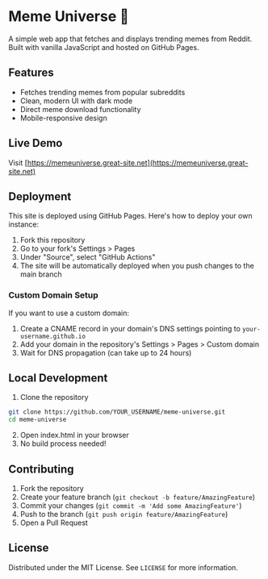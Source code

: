 # Meme Universe 🚀

A simple web app that fetches and displays trending memes from Reddit. Built with vanilla JavaScript and hosted on GitHub Pages.

## Features
- Fetches trending memes from popular subreddits
- Clean, modern UI with dark mode
- Direct meme download functionality
- Mobile-responsive design

## Live Demo
Visit [https://memeuniverse.great-site.net](https://memeuniverse.great-site.net)

## Deployment
This site is deployed using GitHub Pages. Here's how to deploy your own instance:

1. Fork this repository
2. Go to your fork's Settings > Pages
3. Under "Source", select "GitHub Actions"
4. The site will be automatically deployed when you push changes to the main branch

### Custom Domain Setup
If you want to use a custom domain:
1. Create a CNAME record in your domain's DNS settings pointing to `your-username.github.io`
2. Add your domain in the repository's Settings > Pages > Custom domain
3. Wait for DNS propagation (can take up to 24 hours)

## Local Development
1. Clone the repository
```bash
git clone https://github.com/YOUR_USERNAME/meme-universe.git
cd meme-universe
```

2. Open index.html in your browser
3. No build process needed!

## Contributing
1. Fork the repository
2. Create your feature branch (`git checkout -b feature/AmazingFeature`)
3. Commit your changes (`git commit -m 'Add some AmazingFeature'`)
4. Push to the branch (`git push origin feature/AmazingFeature`)
5. Open a Pull Request

## License
Distributed under the MIT License. See `LICENSE` for more information.
